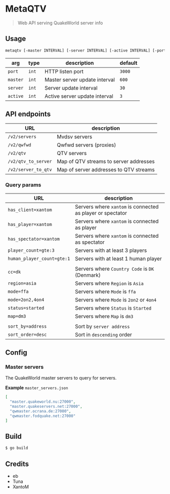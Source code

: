 # MetaQTV

> Web API serving QuakeWorld server info

## Usage

```sh
metaqtv [-master INTERVAL] [-server INTERVAL] [-active INTERVAL] [-port PORT]
```

| arg      | type  | description                   | default | 
|----------|-------|-------------------------------|---------|
| `port`   | `int` | HTTP listen port              | `3000`  |
| `master` | `int` | Master server update interval | `600`   |
| `server` | `int` | Server update interval        | `30`    |
| `active` | `int` | Active server update interval | `3`     |

## API endpoints

| URL                 | description                            |  
|---------------------|----------------------------------------|
| `/v2/servers`       | Mvdsv servers                          |  
| `/v2/qwfwd`         | Qwfwd servers (proxies)                |  
| `/v2/qtv`           | QTV servers                            |  
| `/v2/qtv_to_server` | Map of QTV streams to server addresses |  
| `/v2/server_to_qtv` | Map of server addresses to QTV streams |

### Query params

| URL                        | description                                                |
|----------------------------|------------------------------------------------------------|
| `has_client=xantom`        | Servers where `xantom` is connected as player or spectator |
| `has_player=xantom`        | Servers where `xantom` is connected as player              |
| `has_spectator=xantom`     | Servers where `xantom` is connected as spectator           |
| `player_count=gte:3`       | Servers with at least 3 players                            |
| `human_player_count=gte:1` | Servers with at least 1 human player                       |
|                            |                                                            |
| `cc=dk`                    | Servers where `Country Code` is `DK` (Denmark)             |
| `region=asia`              | Servers where `Region` is `Asia`                           |
| `mode=ffa`                 | Servers where `Mode` is `ffa`                              |
| `mode=2on2,4on4`           | Servers where `Mode` is `2on2` or `4on4`                   |
| `status=started`           | Servers where `Status` is `Started`                        |
| `map=dm3`                  | Servers where `Map` is `dm3`                               |
|                            |                                                            |
| `sort_by=address`          | Sort by `server address`                                   |
| `sort_order=desc`          | Sort in `descending` order                                 |

## Config

### Master servers

The QuakeWorld master servers to query for servers.

**Example**
`master_servers.json`

```json
[
  "master.quakeworld.nu:27000",
  "master.quakeservers.net:27000",
  "qwmaster.ocrana.de:27000",
  "qwmaster.fodquake.net:27000"
]
```

## Build

```sh
$ go build
```

## Credits

* eb
* Tuna
* XantoM
